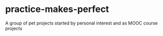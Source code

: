 # practice-makes-perfect
A group of pet projects started by personal interest and as MOOC course projects
